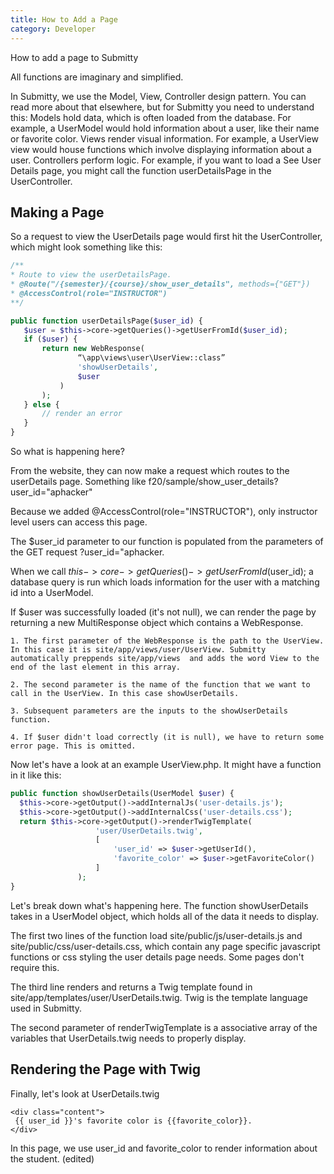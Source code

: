 ```yaml
---
title: How to Add a Page
category: Developer
---
```



How to add a page to Submitty
 
All functions are imaginary and simplified.
 
In Submitty, we use the Model, View, Controller design pattern. You can read more about that elsewhere, but for Submitty you need to understand this:
Models hold data, which is often loaded from the database. For example, a UserModel would hold information about a user, like their name or favorite color.
Views render visual information. For example, a UserView view would house functions which involve displaying information about a user.
Controllers perform logic. For example, if you want to load a See User Details page, you might call the function userDetailsPage in the UserController.
 
 
## Making a Page

So a request to view the UserDetails page would first hit the UserController, which might look something like this:

```PHP
/**
* Route to view the userDetailsPage.
* @Route("/{semester}/{course}/show_user_details", methods={"GET"})
* @AccessControl(role="INSTRUCTOR")
**/

public function userDetailsPage($user_id) {
   $user = $this->core->getQueries()->getUserFromId($user_id);
   if ($user) {
       return new WebResponse(
               “\app\views\user\UserView::class”
               'showUserDetails',
               $user
           )
       );
   } else {
       // render an error
   }
}
```

So what is happening here?
 
From the website, they can now make a request which routes to the userDetails page. Something like f20/sample/show_user_details?user_id="aphacker"

Because we added @AccessControl(role="INSTRUCTOR"), only instructor level users can access this page.

The $user_id parameter to our function is populated from the parameters of the GET request ?user_id="aphacker.

When we call $this->core->getQueries()->getUserFromId($user_id); a database query is run which loads information for the user with a matching id into a UserModel.

If $user was successfully loaded (it's not null), we can render the page by returning a new MultiResponse object which contains a WebResponse.

    1. The first parameter of the WebResponse is the path to the UserView. In this case it is site/app/views/user/UserView. Submitty automatically preppends site/app/views  and adds the word View to the end of the last element in this array.

    2. The second parameter is the name of the function that we want to call in the UserView. In this case showUserDetails.

    3. Subsequent parameters are the inputs to the showUserDetails function.

    4. If $user didn't load correctly (it is null), we have to return some error page. This is omitted.

Now let's have a look at an example UserView.php. It might have a function in it like this:


```PHP
public function showUserDetails(UserModel $user) {
  $this->core->getOutput()->addInternalJs('user-details.js');
  $this->core->getOutput()->addInternalCss('user-details.css');
  return $this->core->getOutput()->renderTwigTemplate(
                   'user/UserDetails.twig',
                   [
                       'user_id' => $user->getUserId(),
                       'favorite_color' => $user->getFavoriteColor()
                   ]
               );
}
```

Let's break down what's happening here.
The function showUserDetails takes in a UserModel object, which holds all of the data it needs to display.

The first two lines of the function load site/public/js/user-details.js and site/public/css/user-details.css, which contain any page specific javascript functions or css styling the user details page needs. Some pages don't require this.

The third line renders and returns a Twig template found in site/app/templates/user/UserDetails.twig.  Twig is the template language used in Submitty.

The second parameter of renderTwigTemplate is a associative array of the variables that UserDetails.twig needs to properly display.

## Rendering the Page with Twig

Finally, let's look at UserDetails.twig

```Twig
<div class="content">
 {{ user_id }}'s favorite color is {{favorite_color}}.
</div>
```
In this page, we use user_id and favorite_color to render information about the student. (edited) 
